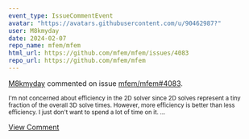 ```yaml
---
event_type: IssueCommentEvent
avatar: "https://avatars.githubusercontent.com/u/90462987?"
user: M8kmyday
date: 2024-02-07
repo_name: mfem/mfem
html_url: https://github.com/mfem/mfem/issues/4083
repo_url: https://github.com/mfem/mfem
---
```


<a href='https://github.com/M8kmyday' target='_blank'>M8kmyday</a> commented on issue <a href='https://github.com/mfem/mfem/issues/4083' target='_blank'>mfem/mfem#4083</a>.

<small>I'm not concerned about efficiency in the 2D solver since 2D solves represent a tiny fraction of the overall 3D solve times.  However, more efficiency is better than less efficiency.  I just don't want to spend a lot of time on it....</small>

<a href='https://github.com/mfem/mfem/issues/4083' target='_blank'>View Comment</a>